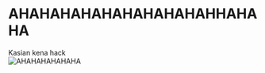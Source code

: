 # AHAHAHAHAHAHAHAHAHAHHAHAHA
Kasian kena hack  
![AHAHAHAHAHAHA](https://encrypted-tbn0.gstatic.com/images?q=tbn:ANd9GcQyDrA_Tpt8JGDfRuTNQuEIhmjYzHDEpMUnYA&usqp=CAU)
